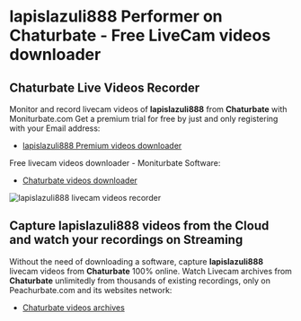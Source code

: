 # lapislazuli888 Performer on Chaturbate - Free LiveCam videos downloader

## Chaturbate Live Videos Recorder

Monitor and record livecam videos of **lapislazuli888** from **Chaturbate** with Moniturbate.com
Get a premium trial for free by just and only registering with your Email address:
* [lapislazuli888 Premium videos downloader](https://moniturbate.com/request-demo-licence-key.html)

Free livecam videos downloader - Moniturbate Software:
* [Chaturbate videos downloader](https://moniturbate.com/moniturbate-download-software.html)

![lapislazuli888 livecam videos recorder](https://peachurnet.com/templates/moniturbate-software.png)


## Capture lapislazuli888 videos from the Cloud and watch your recordings on Streaming

Without the need of downloading a software, capture **lapislazuli888** livecam videos from **Chaturbate** 100% online.
Watch Livecam archives from **Chaturbate** unlimitedly from thousands of existing recordings, only on Peachurbate.com and its websites network:
* [Chaturbate videos archives](https://peachurnet.com/)